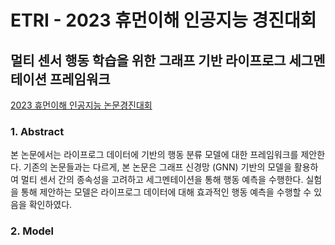 # ETRI - 2023 휴먼이해 인공지능 경진대회
## 멀티 센서 행동 학습을 위한 그래프 기반 라이프로그 세그멘테이션 프레임워크 
<!-- A Graph-based Lifelog Segmentation Framework for Multi-Sensor Activity Recognition -->
[2023 휴먼이해 인공지능 논문경진대회](https://aifactory.space/competition/detail/2234)
### 1. Abstract
본 논문에서는 라이프로그 데이터에 기반의 행동 분류 모델에 대한 프레임워크를 제안한다. 기존의 논문들과는 다르게, 본 논문은 그래프 신경망 (GNN) 기반의 모델을 활용하여 멀티 센서 간의 종속성을 고려하고 세그멘테이션을 통해 행동 예측을 수행한다. 실험을 통해 제안하는 모델은 라이프로그 데이터에 대해 효과적인 행동 예측을 수행할 수 있음을 확인하였다.


### 2. Model
